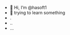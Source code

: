 - 👋 Hi, I’m @hasoft1 
- 👀 trying to learn something 
- .
- ..
- ...

<!---
hasoft1/hasoft1 is a ✨ special ✨ repository because its `README.md` (this file) appears on your GitHub profile.
You can click the Preview link to take a look at your changes.
--->

